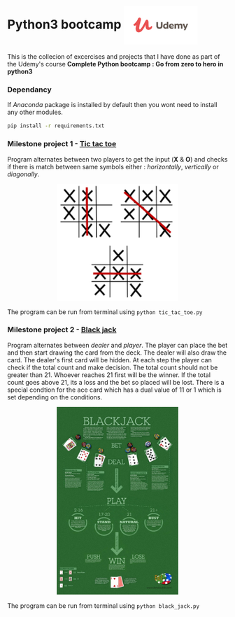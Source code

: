 # Python3 bootcamp <img align = "center" src="https://github.com/sooraj-sudhakar/Udemy-python3-bootcamp/blob/master/default-meta-image.png" width="168"> 

This is the collecion of excercises and projects that I have done as part of the Udemy's  course **Complete Python bootcamp : Go from zero to hero in python3**

### Dependancy
If *Anaconda* package is installed by default then you wont need to install any other modules. 
```sh
pip install -r requirements.txt

```
### Milestone project 1 - [Tic tac toe](https://github.com/sooraj-sudhakar/Udemy-python3-bootcamp/blob/master/tic_tac_toe.py)
Program alternates between two players to get the input (**X** & **O**) and checks if there is match between same symbols either : *horizontally*, *vertically* or *diagonally*.

<p align="center">
<img src="https://github.com/sooraj-sudhakar/Udemy-python3-bootcamp/blob/master/tictactoe%20_combo.png" width="278">
</p>

The program can be run from terminal using `python tic_tac_toe.py`

### Milestone project 2 - [Black jack](https://github.com/sooraj-sudhakar/Udemy-python3-bootcamp/blob/master/black_jack.py)
Program alternates between *dealer* and *player*. The player can place the bet and then start drawing the card from the deck. The dealer will also draw the card. The dealer's first card will be hidden. At each step the player can check if the total count and make decision. The total count should not be greater than 21. Whoever reaches 21 first will be the winner. If the total count goes above 21, its a loss and the bet so placed will be lost. There is a special condtion for the ace card which has a dual value of 11 or 1 which is set depending on the conditions.

<p align="center">
<img src="https://github.com/sooraj-sudhakar/Udemy-python3-bootcamp/blob/master/blackjack.jpg" width="278">
</p>

The program can be run from terminal using `python black_jack.py`

